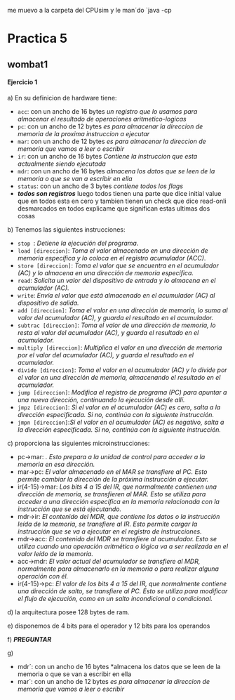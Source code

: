 me muevo a la carpeta del CPUsim y le man´do 
`java -cp



# Practica 5
## wombat1




#### Ejercicio 1
a) En su definicion de hardware tiene: 
- `acc`: con un ancho de 16 bytes *un registro que lo usamos para almacenar el resultado de operaciones aritmetico-logicas*
- `pc`: con un ancho de 12 bytes *es para almacenar la direccion de memoria de la proxima instruccion a ejecutar*
- `mar`: con un ancho de 12 bytes *es para almacenar la direccion de memoria que vamos a leer o escribir*
- `ir`: con un ancho de 16 bytes *Contiene la instruccion que esta actualmente siendo ejecutada*
- `mdr`: con un ancho de 16 bytes *almacena los datos que se leen de la memoria o que se van a escribir en ella*
- `status`: con un ancho de 3 bytes *contiene todos los flags*
- ***todos son registros***
luego todos tienen una parte que dice initial value que en todos esta en cero y tambien tienen un check que dice read-onli desmarcados en todos explicame que significan estas ultimas dos cosas

b) Tenemos las siguientes instrucciones:
- `stop `: *Detiene la ejecución del programa*.
- `load [direccion]`: *Toma el valor almacenado en una dirección de memoria específica y lo coloca en el registro acumulador (ACC)*.
- `store [direccion]`: *Toma el valor que se encuentra en el acumulador (AC) y lo almacena en una dirección de memoria específica.* 
- `read`: *Solicita un valor del dispositivo de entrada y lo almacena en el acumulador (AC).*
- `write`: *Envía el valor que está almacenado en el acumulador (AC) al dispositivo de salida.*
- `add [direccion]`: *Toma el valor en una dirección de memoria, lo suma al valor del acumulador (AC), y guarda el resultado en el acumulador.*
- `subtrac [direccion]`: *Toma el valor de una dirección de memoria, lo resta al valor del acumulador (AC), y guarda el resultado en el acumulador.* 
- `multiply [direccion]`: *Multiplica el valor en una dirección de memoria por el valor del acumulador (AC), y guarda el resultado en el acumulador.*
- `divide [direccion]`: *Toma el valor en el acumulador (AC) y lo divide por el valor en una dirección de memoria, almacenando el resultado en el acumulador.*
- `jump [direccion]`: *Modifica el registro de programa (PC) para apuntar a una nueva dirección, continuando la ejecución desde allí.*
- `jmpz [direccion]`: *Si el valor en el acumulador (AC) es cero, salta a la dirección especificada. Si no, continúa con la siguiente instrucción.*
- `jmpn [direccion]`:*Si el valor en el acumulador (AC) es negativo, salta a la dirección especificada. Si no, continúa con la siguiente instrucción.*

c) proporciona las siguientes microinstrucciones: 
- pc->mar: *. Esto prepara a la unidad de control para acceder a la memoria en esa dirección.*
- mar->pc: *El valor almacenado en el MAR se transfiere al PC. Esto permite cambiar la dirección de la próxima instrucción a ejecutar.*
- ir(4-15)->mar: *Los bits 4 a 15 del IR, que normalmente contienen una dirección de memoria, se transfieren al MAR. Esto se utiliza para acceder a una dirección específica en la memoria relacionada con la instrucción que se está ejecutando.*
- mdr->ir: *El contenido del MDR, que contiene los datos o la instrucción leída de la memoria, se transfiere al IR. Esto permite cargar la instrucción que se va a ejecutar en el registro de instrucciones.*
- mdr->acc: *El contenido del MDR se transfiere al acumulador. Esto se utiliza cuando una operación aritmética o lógica va a ser realizada en el valor leído de la memoria.*
- acc->mdr: *El valor actual del acumulador se transfiere al MDR, normalmente para almacenarlo en la memoria o para realizar alguna operación con él.*
- ir(4-15)->pc: *El valor de los bits 4 a 15 del IR, que normalmente contiene una dirección de salto, se transfiere al PC. Esto se utiliza para modificar el flujo de ejecución, como en un salto incondicional o condicional.*

d) la arquitectura posee 128 bytes de ram.

e) disponemos de 4 bits para el operador y 12 bits para los operandos

f) ***PREGUNTAR***

g) 
- mdr`: con un ancho de 16 bytes *almacena los datos que se leen de la memoria o que se van a escribir en ella
- mar`: con un ancho de 12 bytes *es para almacenar la direccion de memoria que vamos a leer o escribir*

